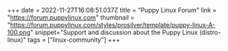+++
date = 2022-11-27T16:08:51.037Z
title = "Puppy Linux Forum"
link = "https://forum.puppylinux.com"
thumbnail = "https://forum.puppylinux.com/styles/prosilver/template/puppy-linux-A-100.png"
snippet="Support and discussion about the Puppy Linux (distro-linux)"
tags = ["linux-community"]
+++
